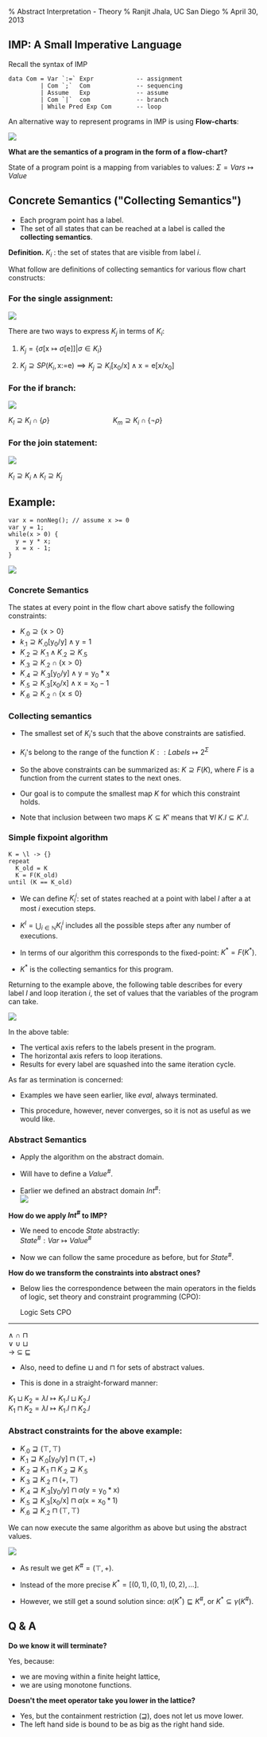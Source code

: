 % Abstract Interpretation - Theory 
% Ranjit Jhala, UC San Diego
% April 30, 2013



## IMP: A Small Imperative Language

Recall the syntax of IMP

~~~~~{.haskell}
data Com = Var `:=` Expr            -- assignment
         | Com `;`  Com             -- sequencing
         | Assume   Exp             -- assume 
         | Com `|`  com             -- branch
         | While Pred Exp Com       -- loop
~~~~~

An alternative way to represent programs in IMP is using **Flow-charts**:

![](figs/flow-charts.svg)

**What are the semantics of a program in the form of a flow-chart?**

State of a program point is a mapping from variables to values: $\Sigma = Vars \mapsto Value$

## Concrete Semantics ("Collecting Semantics")

- Each program point has a label. 
- The set of all states that can be reached at a label is called the **collecting semantics**. 

**Definition.** $K_i$ : the set of states that are visible from label $i$.

What follow are definitions of collecting semantics for various flow chart constructs:

### For the single assignment:

![](figs/assign.svg)

There are two ways to express $K_j$ in terms of $K_i$:

1. $K_j = \{\sigma\left[\text{x}\mapsto\sigma\left[\text{e}\right]\right] | \sigma \in K_i\}$

2. $K_j \supseteq SP(K_i, \text{x:=e}) \implies K_j \supseteq K_i[\text{x}_0/\text{x}] \wedge \text{x} = \text{e}[\text{x}/\text{x}_0]$

### For the if branch:

![](figs/if.svg)


$K_l \supseteq K_i \cap \{\rho\} \qquad\qquad\qquad\qquad K_m\supseteq K_i \cap \{\neg\rho\}$ 


### For the join statement:

![](figs/join.svg)

$K_l \supseteq K_i \wedge K_l\supseteq K_j$ 




## Example:

~~~~~{.javascript}
var x = nonNeg(); // assume x >= 0
var y = 1;
while(x > 0) {
  y = y * x;
  x = x - 1;
}
~~~~~

![](figs/example.svg)


### Concrete Semantics

The states at every point in the flow chart above satisfy the following constraints:

* $K_{.0} \supseteq \{\text{x} > 0\}$
* $k_{.1} \supseteq K_{.0}[\text{y}_0/\text{y}] \wedge \text{y} = 1$
* $K_{.2} \supseteq K_{.1} \wedge K_{.2} \supseteq K_{.5}$
* $K_{.3} \supseteq K_{.2} \cap \{\text{x} > 0\}$
* $K_{.4} \supseteq K_{.3}[\text{y}_0/\text{y}] \wedge \text{y} = \text{y}_0 * \text{x}$
* $K_{.5} \supseteq K_{.3}[\text{x}_0/\text{x}] \wedge \text{x} = \text{x}_0 - 1$
* $K_{.6} \supseteq K_{.2} \cap \{\text{x} \leq 0\}$

### Collecting semantics
- The smallest set of $K_i$'s such that the above constraints are satisfied. 

- $K_i$'s belong to the range of the function $K:: Labels \mapsto 2^{\Sigma}$

- So the above constraints can be summarized as: $K \supseteq F(K)$, 
  where $F$ is a function from the current states to the next ones. 
  
- Our goal is to compute the smallest map $K$ for which this constraint holds. 

- Note that inclusion between two maps $K \subseteq K'$ means that 
  $\forall l\ K.l \subseteq K'.l$.

### Simple fixpoint algorithm

~~~~~
K = \l -> {}
repeat
  K_old = K
  K = F(K_old)
until (K == K_old)
~~~~~

- We can define $K_l^i$: set of states reached at a point with label $l$
  after a at most $i$ execution steps.
  
- $K^l = \bigcup_{i\in \mathbb{N}}  K_l^i$ includes all the possible steps 
  after any number of executions.

- In terms of our algorithm this corresponds to the fixed-point: $K^* = F(K^*)$. 

- $K^*$ is the collecting semantics for this program.

Returning to the example above, the following table describes for every label 
$l$ and loop iteration $i$, the set of values that the variables of the program 
can take.

![](lec-absint-table-conc.png)

In the above table:

- The vertical axis refers to the labels present in the program.
- The horizontal axis refers to loop iterations.
- Results for every label are squashed into the same iteration cycle.

As far as termination is concerned:

- Examples we have seen earlier, like *eval*, always terminated.

- This procedure, however, never converges, so it is not as useful as we would like. 


### Abstract Semantics

- Apply the algorithm on the abstract domain.

- Will have to define a $Value^{\#}$. 

- Earlier we defined an abstract domain $Int^{\#}$:\
![](figs/simple-lat.svg)

**How do we apply $Int^{\#}$ to IMP?**

- We need to encode $State$ abstractly:\
$State^{\#} : Var \mapsto Value^{\#}$

- Now we can follow the same procedure as before, but for $State^{\#}$.


**How do we transform the constraints into abstract ones?**

- Below lies the correspondence between the main operators in the 
fields of logic, set theory and constraint programming (CPO):

  Logic                Sets           CPO
---------------    ------------   --------------
$\wedge$           $\cap$         $\sqcap$          
$\vee$             $\cup$         $\sqcup$          
$\rightarrow$      $\subseteq$    $\sqsubseteq$      

- Also, need to define $\sqcup$ and $\sqcap$ for sets of abstract values. 

- This is done in a straight-forward manner:

$K_1 \sqcup K_2 = \lambda l \mapsto K_1.l \sqcup K_2.l$\
$K_1 \sqcap K_2 = \lambda l \mapsto K_1.l \sqcap K_2.l$

### Abstract constraints for the above example:

* $K_{.0} \sqsupseteq (\top, \top)$
* $K_{.1} \sqsupseteq K_{.0}[\text{y}_0/\text{y}] \sqcap (\top,+)$
* $K_{.2} \sqsupseteq K_{.1} \sqcap K_{.2} \sqsupseteq K_{.5}$
* $K_{.3} \sqsupseteq K_{.2} \sqcap (+, \top)$
* $K_{.4} \sqsupseteq K_{.3}[\text{y}_0/\text{y}] \sqcap \alpha(\text{y} = \text{y}_0 * \text{x})$
* $K_{.5} \sqsupseteq K_{.3}[\text{x}_0/\text{x}] \sqcap \alpha(\text{x} = \text{x}_0 * 1)$
* $K_{.6} \sqsupseteq K_{.2} \sqcap (\top, \top)$

We can now execute the same algorithm as above but using the abstract values.


![](lec-absint-table-abs.png)

- As result we get $K^{\#} = (\top, +)$.

- Instead of the more precise $K^* = [(0,1),(0,1),(0,2),\dots]$. 

- However, we still get a sound solution since: 
  $\alpha(K^*) \sqsubseteq K^{\#}$, or $K^* \subseteq \gamma(K^{\#})$.


## Q & A

**Do we know it will terminate?**

Yes, because:

- we are moving within a finite height lattice,
- we are using monotone functions.

**Doesn't the meet operator take you lower in the lattice?**

- Yes, but the containment restriction ($\sqsupseteq$), does not let us move lower.
- The left hand side is bound to be as big as the right hand side.
